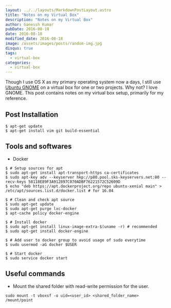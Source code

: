 ```yaml
---
layout: ../../layouts/MarkdownPostLayout.astro
title: "Notes on my Virtual Box"
description: "Notes on my Virtual Box"
author: Ganessh Kumar
pubDate: 2016-08-18
date: 2016-08-18
modified_date: 2016-08-18
image: /assets/images/posts/random-img.jpg
disqus: true
tags:
  - virtual-box
categories:
  - virtual-box
---
```


Though I use OS X as my primary operating system now a days, I still use [Ubuntu GNOME](https://ubuntugnome.org/) on a virtual box for one or two projects. Why not? I love GNOME. This post contains notes on my virtual box setup, primarily for my reference.

## Post Installation

```shell
$ apt-get update
$ apt-get install vim git build-essential
```

## Tools and softwares

* Docker

```shell
$ # Setup sources for apt
$ sudo apt-get install apt-transport-https ca-certificates
$ sudo apt-key adv --keyserver hkp://p80.pool.sks-keyservers.net:80 --recv-keys 58118E89F3A912897C070ADBF76221572C52609D
$ echo "deb https://apt.dockerproject.org/repo ubuntu-xenial main" > /etc/apt/sources.list.d/docker.list # for 16.04

$ # Clean and check apt source
$ sudo apt-get update
$ sudo apt-get purge lxc-docker
$ apt-cache policy docker-engine

$ # Install docker
$ sudo apt-get install linux-image-extra-$(uname -r) # recommended
$ sudo apt-get install docker-engine

$ # Add user to docker group to avoid usage of sudo everytime
$ sudo usermod -aG docker $USER

$ # Start docker
$ sudo service docker start
```

## Useful commands

* Mount the shared folder with read-write permission for the user.

```shell
sudo mount -t vboxsf -o uid=<user_id> <shared_folder_name> /mount/point
```